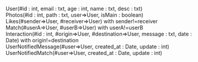 User(#id : int, email : txt, age : int, name : txt, desc : txt)  
Photos(#id : int, path : txt, user=>User, isMain : boolean)  
Likes(#sender=>User, #receiver=>User) with sender!=receiver  
Match(#userA=>User, #userB=>User) with userA!=userB  
Interaction(#id : int, #origin=>User, #destination=>User, message : txt, date : Date) with origin!=destination  
UserNotifiedMessage(#user=>User, created_at : Date, update : int)  
UserNotifiedMatch(#user=>User, created_at : Date, update : int)  
